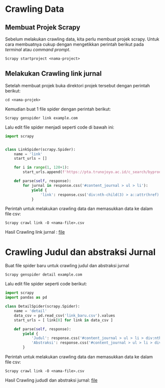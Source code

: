 # Crawling Data

## Membuat Projek Scrapy

Sebelum melakukan crawling data, kita perlu membuat projek scrapy. Untuk cara membuatnya cukup dengan mengetikkan perintah berikut pada _terminal_ atau _command prompt_.

```
Scrapy startproject <nama-project>
```

## Melakukan Crawling link jurnal

Setelah membuat projek buka direktori projek tersebut dengan perintah berikut:

```
cd <nama-projek>
```

Kemudian buat 1 file spider dengan perintah berikut:

```
Scrapy genspider link example.com
```

Lalu edit file spider menjadi seperti code di bawah ini:

```python
import scrapy


class LinkSpider(scrapy.Spider):
    name = 'link'
    start_urls = []

    for i in range(1, 120+1):
        start_urls.append(f'https://pta.trunojoyo.ac.id/c_search/byprod/10/{i}')

    def parse(self, response):
        for jurnal in response.css('#content_journal > ul > li'):
            yield {
                'link': response.css('div:nth-child(3) > a::attr(href)').get(),
            }
```

Perintah untuk melakukan crawling data dan memasukkan data ke dalam file csv:

```
Scrapy crawl link -O <nama-file>.csv
```

Hasil Crawling link jurnal : [file]()

# Crawling Judul dan abstraksi Jurnal

Buat file spider baru untuk crawling judul dan abstraksi jurnal

```
Scrapy genspider detail example.com
```

Lalu edit file spider seperti code berikut:

```python
import scrapy
import pandas as pd

class DetailSpider(scrapy.Spider):
    name = 'detail'
    data_csv = pd.read_csv('link_baru.csv').values
    start_urls = [ link[0] for link in data_csv ]

    def parse(self, response):
        yield {
            'Judul': response.css('#content_journal > ul > li > div:nth-child(2) > a::text').extract(),
            'Abstraksi': response.css('#content_journal > ul > li > div:nth-child(4) > div:nth-child(2) > p::text').extract(),
        }
```

Perintah untuk melakukan crawling data dan memasukkan data ke dalam file csv:

```
Scrapy crawl link -O <nama-file>.csv
```

Hasil Crawling jududl dan abstraksi jurnal: [file]()
